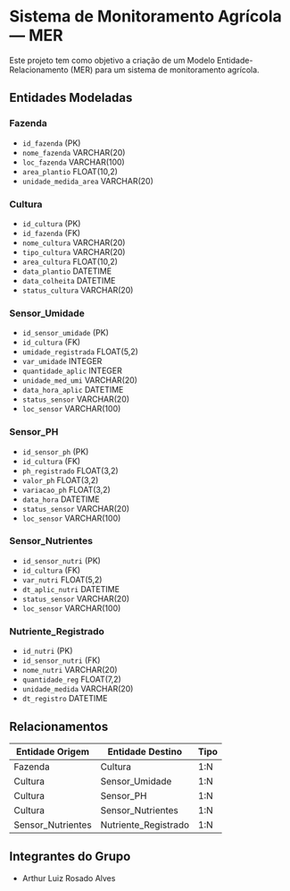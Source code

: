 # Sistema de Monitoramento Agrícola — MER

Este projeto tem como objetivo a criação de um Modelo Entidade-Relacionamento (MER) para um sistema de monitoramento agrícola.

## Entidades Modeladas

### Fazenda
- `id_fazenda` (PK)
- `nome_fazenda` VARCHAR(20)
- `loc_fazenda`  VARCHAR(100)
- `area_plantio` FLOAT(10,2)
- `unidade_medida_area` VARCHAR(20)

### Cultura
- `id_cultura` (PK)
- `id_fazenda` (FK)
- `nome_cultura` VARCHAR(20)
- `tipo_cultura` VARCHAR(20)
- `area_cultura` FLOAT(10,2)
- `data_plantio` DATETIME
- `data_colheita` DATETIME
- `status_cultura` VARCHAR(20)

### Sensor_Umidade
- `id_sensor_umidade` (PK)
- `id_cultura` (FK)
- `umidade_registrada` FLOAT(5,2)
- `var_umidade` INTEGER
- `quantidade_aplic` INTEGER
- `unidade_med_umi` VARCHAR(20)
- `data_hora_aplic` DATETIME
- `status_sensor` VARCHAR(20)
- `loc_sensor` VARCHAR(100)

### Sensor_PH
- `id_sensor_ph` (PK)
- `id_cultura` (FK)
- `ph_registrado` FLOAT(3,2)
- `valor_ph` FLOAT(3,2)
- `variacao_ph` FLOAT(3,2)
- `data_hora` DATETIME
- `status_sensor` VARCHAR(20)
- `loc_sensor` VARCHAR(100)

### Sensor_Nutrientes
- `id_sensor_nutri` (PK)
- `id_cultura` (FK)
- `var_nutri` FLOAT(5,2)
- `dt_aplic_nutri` DATETIME
- `status_sensor` VARCHAR(20)
- `loc_sensor` VARCHAR(100)

### Nutriente_Registrado
- `id_nutri` (PK)
- `id_sensor_nutri` (FK)
- `nome_nutri` VARCHAR(20)
- `quantidade_reg` FLOAT(7,2)
- `unidade_medida` VARCHAR(20)
- `dt_registro` DATETIME

## Relacionamentos

| Entidade Origem      | Entidade Destino        | Tipo |
|----------------------|-------------------------|------|
| Fazenda              | Cultura                 | 1:N  |
| Cultura              | Sensor_Umidade          | 1:N  |
| Cultura              | Sensor_PH               | 1:N  |
| Cultura              | Sensor_Nutrientes       | 1:N  |
| Sensor_Nutrientes    | Nutriente_Registrado    | 1:N  |


## Integrantes do Grupo

- Arthur Luiz Rosado Alves  




